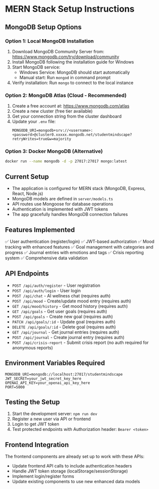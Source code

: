 # MERN Stack Setup Instructions

## MongoDB Setup Options

### Option 1: Local MongoDB Installation
1. Download MongoDB Community Server from: https://www.mongodb.com/try/download/community
2. Install MongoDB following the installation guide for Windows
3. Start MongoDB service:
   - Windows Service: MongoDB should start automatically
   - Manual start: Run `mongod` in command prompt
4. Verify installation: Run `mongo` to connect to the local instance

### Option 2: MongoDB Atlas (Cloud - Recommended)
1. Create a free account at: https://www.mongodb.com/atlas
2. Create a new cluster (free tier available)
3. Get your connection string from the cluster dashboard
4. Update your `.env` file:
   ```
   MONGODB_URI=mongodb+srv://<username>:<password>@cluster0.xxxxx.mongodb.net/studentmindscape?retryWrites=true&w=majority
   ```

### Option 3: Docker MongoDB (Alternative)
```bash
docker run --name mongodb -d -p 27017:27017 mongo:latest
```

## Current Setup
- The application is configured for MERN stack (MongoDB, Express, React, Node.js)
- MongoDB models are defined in `server/models.ts`
- API routes use Mongoose for database operations
- Authentication is implemented with JWT tokens
- The app gracefully handles MongoDB connection failures

## Features Implemented
✅ User authentication (register/login)
✅ JWT-based authorization
✅ Mood tracking with enhanced features
✅ Goal management with categories and progress
✅ Journal entries with emotions and tags
✅ Crisis reporting system
✅ Comprehensive data validation

## API Endpoints
- `POST /api/auth/register` - User registration
- `POST /api/auth/login` - User login
- `POST /api/chat` - AI wellness chat (requires auth)
- `POST /api/mood` - Create/update mood entry (requires auth)
- `GET /api/mood/history` - Get mood history (requires auth)
- `GET /api/goals` - Get user goals (requires auth)
- `POST /api/goals` - Create new goal (requires auth)
- `PATCH /api/goals/:id` - Update goal (requires auth)
- `DELETE /api/goals/:id` - Delete goal (requires auth)
- `GET /api/journal` - Get journal entries (requires auth)
- `POST /api/journal` - Create journal entry (requires auth)
- `POST /api/crisis-report` - Submit crisis report (no auth required for anonymous reports)

## Environment Variables Required
```
MONGODB_URI=mongodb://localhost:27017/studentmindscape
JWT_SECRET=your_jwt_secret_key_here
OPENAI_API_KEY=your_openai_api_key_here
PORT=5000
```

## Testing the Setup
1. Start the development server: `npm run dev`
2. Register a new user via API or frontend
3. Login to get JWT token
4. Test protected endpoints with Authorization header: `Bearer <token>`

## Frontend Integration
The frontend components are already set up to work with these APIs:
- Update frontend API calls to include authentication headers
- Handle JWT token storage (localStorage/sessionStorage)
- Implement login/register forms
- Update existing components to use new enhanced data models